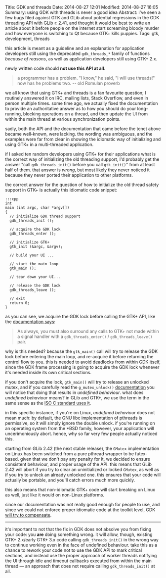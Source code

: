 Title: GDK and threads
Date: 2014-08-27 12:01
Modified: 2014-08-27 16:05
Summary: using GDK with threads is never a good idea
Abstract: I've seen a few bugs filed against GTK and GLib about potential regressions in the GDK threading API with GLib ≥ 2.41, and thought it would be best to write an article about it before people on the internet start screaming bloody murder and how everyone is switching to Qt because GTK+ kills puppies.
Tags: gtk, development, threads

this article is meant as a guideline and an explanation for application
developers still using the deprecated `gdk_threads_*` family of functions
*because of reasons*, as well as application developers still using GTK+
2.x.

newly written code should **not use this API at all**.

> a programmer has a problem. "I know," he said, "I will use threads!"
> now has he problems two.
>		-- old Romulan proverb

we all know that using GTK+ and threads is a fan favourite question; I
routinely answered it on IRC, mailing lists, Stack Overflow, and even in
person multiple times. some time ago, we actually fixed the documentation to
provide an authoritative answer as to how you should do your long-running,
blocking operations on a thread, and then update the UI from within the main
thread at various synchronization points.

sadly, both the API and the documentation that came before the tenet above
became well-known, were lacking. the wording was ambiguous, and the examples
were far from clear in showing the idiomatic way of initializing and using
GTK+ in a multi-threaded application.

if I asked ten random developers using GTK+ for their applications what is
the correct way of initializing the old threading support, I'd probably get
the answer "call `gdk_threads_init()` before you call `gtk_init()`" from at
least half of them. that answer is _wrong_, but most likely they never
noticed it because they never ported their application to other platforms.

the correct answer for the question of how to initialize the old thread safety
support in GTK+ is actually this idiomatic code snippet:

    :::cpp
    int
    main (int argc, char *argv[])
    {
      // initialize GDK thread support
      gdk_threads_init ();

      // acquire the GDK lock
      gdk_threads_enter ();

      // initialize GTK+
      gtk_init (&argc, &argv);

      // build your UI ...

      // start the main loop
      gtk_main ();

      // tear down your UI...

      // release the GDK lock
      gdk_threads_leave ();

      // exit
      return 0;
    }

as you can see, we acquire the GDK lock before calling the GTK+ API, like
the [documentation says][gdk2-threads]:

> As always, you must also surround any calls to GTK+ not made within a
> signal handler with a `gdk_threads_enter()` / `gdk_threads_leave()` pair.

why is this needed? because the `gtk_main()` call will try to release the
GDK lock before entering the main loop, and re-acquire it before returning
the control flow to you. this is needed to avoid deadlocks from within GDK
itself, since the GDK frame processing is going to acquire the GDK lock
whenever it's needed inside its own critical sections.

if you don't acquire the lock, `gtk_main()` will try to release an unlocked
mutex, and if you carefully read the `g_mutex_unlock()` [documentation][glib-mutex]
you will notice that doing that results in *undefined behaviour*. what does
*undefined behaviour* means? in GLib and GTK+, we use the term in the same
sense as the [ISO C standard uses it][llvm-undefined].

in this specific instance, if you're on Linux, *undefined behaviour* does
not mean much: by default, the GNU libc implementation of pthreads is
permissive, so it will simply ignore the double unlock. if you're running on
an operating system from the \*BSD family, however, your application will
uncerimoniously abort. hence, why so far very few people actually noticed
this.

starting from GLib 2.42 (the next stable release), the `GMutex`
implementation on Linux has been switched from a pure pthread wrapper to be
futex-based. given that we don't pay any penalty for it, we decided to ensure
consistent behaviour, and proper usage of the API. this means that GLib 2.42
will abort if you try to clear an uninitialized or locked `GMutex`, as well
as if you try to unlock an already unlocked one. this ensures that your code
will actually be portable, and you'll catch errors much more quickly.

this also means that non-idiomatic GTK+ code will start breaking on Linux as
well, just like it would on non-Linux platforms.

since our documentation was not really good enough for people to use, and
since we could not enforce proper idiomatic code at the toolkit level, GDK
[will try to compensate][gdk-threads-init-bug].

- - -

it's important to not that the fix in GDK does not absolve you from fixing
your code: you **are** doing something wrong. it will allow, though,
existing GTK+ 2.x/early GTK+ 3.x code calling `gdk_threads_init()` in the
wrong way to continue working even in the face of undefined behaviour. take
this as a chance to rework your code not to use the GDK API to mark critical
sections, and instead use the proper approach of worker threads notifying
the UI through idle and timeout callbacks executed from within the main
thread — an approach that does not require calling `gdk_threads_init()` at
all.

[gdk2-threads]: https://developer.gnome.org/gdk2/2.24/gdk2-Threads.html
[glib-mutex]: https://developer.gnome.org/glib/stable/glib-Threads.html#g-mutex-unlock
[gdk-threads-init-bug]: https://bugzilla.gnome.org/show_bug.cgi?id=735428#c11
[llvm-undefined]: http://blog.llvm.org/2011/05/what-every-c-programmer-should-know.html
